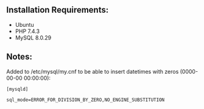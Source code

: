 


## Installation Requirements:

- Ubuntu
- PHP 7.4.3
- MySQL 8.0.29


## Notes:

Added to /etc/mysql/my.cnf to be able to insert datetimes with zeros (0000-00-00 00:00:00):
```
[mysqld]

sql_mode=ERROR_FOR_DIVISION_BY_ZERO,NO_ENGINE_SUBSTITUTION
```

